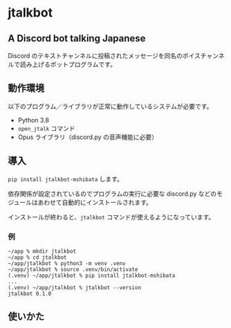 # jtalkbot

## A Discord bot talking Japanese

Discord のテキストチャンネルに投稿されたメッセージを同名のボイスチャンネルで読み上げるボットプログラムです。


## 動作環境

以下のプログラム／ライブラリが正常に動作しているシステムが必要です。

- Python 3.8
- `open_jtalk` コマンド
- Opus ライブラリ（discord.py の音声機能に必要）


## 導入

`pip install jtalkbot-mshibata` します。

依存関係が設定されているのでプログラムの実行に必要な discord.py などのモジュールはあわせて自動的にインストールされます。

インストールが終わると、`jtalkbot` コマンドが使えるようになっています。

### 例

    ~/app % mkdir jtalkbot
    ~/app % cd jtalkbot
    ~/app/jtalkbot % python3 -m venv .venv
    ~/app/jtalkbot % source .venv/bin/activate
    (.venv) ~/app/jtalkbot % pip install jtalkbot-mshibata
    ...
    (.venv) ~/app/jtalkbot % jtalkbot --version
    jtalkbot 0.1.0

## 使いかた
